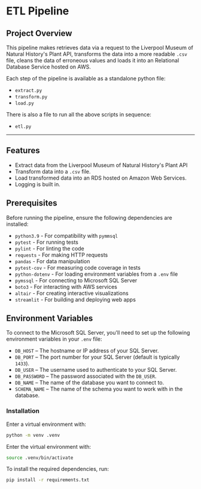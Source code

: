# ETL Pipeline

## Project Overview
This pipeline makes retrieves data via a request to the Liverpool Museum of Natural History's Plant API, transforms the data into a more readable `.csv` file, cleans the data of erroneous values and loads it into an Relational Database Service hosted on AWS.

Each step of the pipeline is available as a standalone python file:
- `extract.py`
- `transform.py`
- `load.py`

There is also a file to run all the above scripts in sequence:
- `etl.py`
---

## Features
- Extract data from the Liverpool Museum of Natural History's Plant API
- Transform data into a `.csv` file.
- Load transformed data into an RDS hosted on Amazon Web Services.
- Logging is built in.

## Prerequisites

Before running the pipeline, ensure the following dependencies are installed:

- `python3.9` - For compatibility with `pymmsql`
- `pytest` - For running tests
- `pylint` - For linting the code
- `requests` - For making HTTP requests
- `pandas` - For data manipulation
- `pytest-cov` - For measuring code coverage in tests
- `python-dotenv` - For loading environment variables from a `.env` file
- `pymssql` - For connecting to Microsoft SQL Server
- `boto3` - For interacting with AWS services
- `altair` - For creating interactive visualizations
- `streamlit` - For building and deploying web apps


## Environment Variables

To connect to the Microsoft SQL Server, you'll need to set up the following environment variables in your `.env` file:

- `DB_HOST` – The hostname or IP address of your SQL Server.
- `DB_PORT` – The port number for your SQL Server (default is typically `1433`).
- `DB_USER` – The username used to authenticate to your SQL Server.
- `DB_PASSWORD` – The password associated with the `DB_USER`.
- `DB_NAME` – The name of the database you want to connect to.
- `SCHEMA_NAME` – The name of the schema you want to work with in the database.

### Installation
Enter a virtual environment with:
```bash
python -m venv .venv
```
Enter the virtual environment with:
```bash
source .venv/bin/activate
```
To install the required dependencies, run:
```bash
pip install -r requirements.txt
```